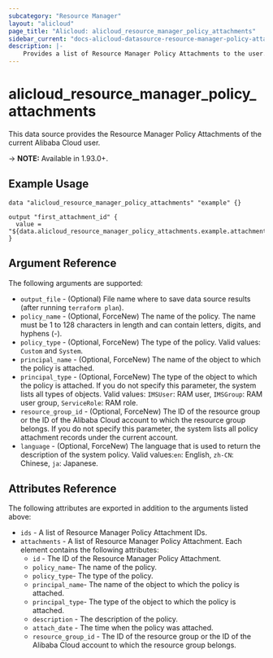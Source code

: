 ```yaml
---
subcategory: "Resource Manager"
layout: "alicloud"
page_title: "Alicloud: alicloud_resource_manager_policy_attachments"
sidebar_current: "docs-alicloud-datasource-resource-manager-policy-attachments"
description: |-
    Provides a list of Resource Manager Policy Attachments to the user.
---
```


# alicloud\_resource\_manager\_policy\_attachments

This data source provides the Resource Manager Policy Attachments of the current Alibaba Cloud user.

-> **NOTE:**  Available in 1.93.0+.

## Example Usage

```
data "alicloud_resource_manager_policy_attachments" "example" {}

output "first_attachment_id" {
  value = "${data.alicloud_resource_manager_policy_attachments.example.attachments.0.id}"
}
```

## Argument Reference

The following arguments are supported:

* `output_file` - (Optional) File name where to save data source results (after running `terraform plan`).
* `policy_name` - (Optional, ForceNew) The name of the policy. The name must be 1 to 128 characters in length and can contain letters, digits, and hyphens (-).
* `policy_type` - (Optional, ForceNew) The type of the policy. Valid values: `Custom` and `System`.
* `principal_name` - (Optional, ForceNew) The name of the object to which the policy is attached.
* `principal_type` - (Optional, ForceNew) The type of the object to which the policy is attached. If you do not specify this parameter, the system lists all types of objects. Valid values: `IMSUser`: RAM user, `IMSGroup`: RAM user group, `ServiceRole`: RAM role. 
* `resource_group_id` - (Optional, ForceNew) The ID of the resource group or the ID of the Alibaba Cloud account to which the resource group belongs. If you do not specify this parameter, the system lists all policy attachment records under the current account.
* `language` - (Optional, ForceNew) The language that is used to return the description of the system policy. Valid values:`en`: English, `zh-CN`: Chinese, `ja`: Japanese.

## Attributes Reference

The following attributes are exported in addition to the arguments listed above:

* `ids` - A list of Resource Manager Policy Attachment IDs.
* `attachments` - A list of Resource Manager Policy Attachment. Each element contains the following attributes:
    * `id` - The ID of the Resource Manager Policy Attachment.
    * `policy_name`- The name of the policy.
    * `policy_type`- The type of the policy.
    * `principal_name`- The name of the object to which the policy is attached.
    * `principal_type`- The type of the object to which the policy is attached.
    * `description` - The description of the policy.
    * `attach_date` - The time when the policy was attached.
    * `resource_group_id` - The ID of the resource group or the ID of the Alibaba Cloud account to which the resource group belongs.
